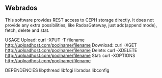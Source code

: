 Webrados
---------
This software provides REST access to CEPH storage directly. 
It does not provide any extra possibilities, like RadosGateway,
just add(append mode), fetch, delete and stat.

USAGE
	Upload: curl -XPUT -T filename http://uploadhost.com/poolname/filename
	Download: curl -XGET http://uploadhost.com/poolname/filename
	Delete: curl -XDELETE http://uploadhost.com/poolname/filename
	Stat: curl -XOPTIONS http://uploadhost.com/poolname/filename

DEPENDENCIES
	libpthread
	libfcgi
	librados
	libconfig
